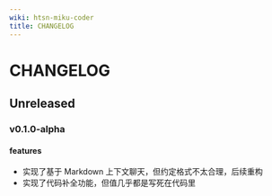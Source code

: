 ```yaml
---
wiki: htsn-miku-coder
title: CHANGELOG
---
```


# CHANGELOG

## Unreleased

### v0.1.0-alpha

#### features

- 实现了基于 Markdown 上下文聊天，但约定格式不太合理，后续重构
- 实现了代码补全功能，但值几乎都是写死在代码里
